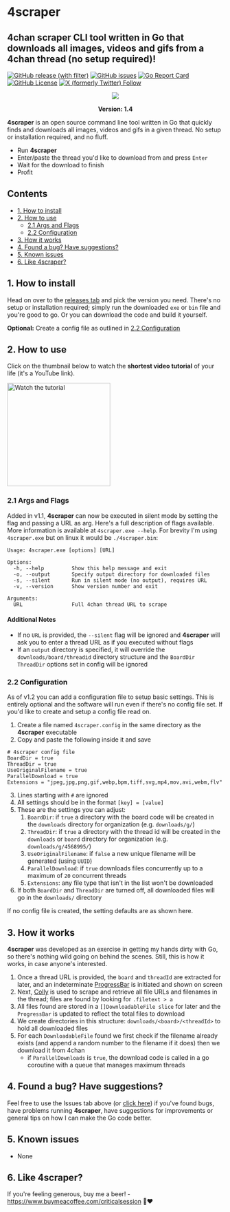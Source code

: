 # 4scraper

## 4chan scraper CLI tool written in Go that downloads all images, videos and gifs from a 4chan thread (no setup required)!

[![GitHub release (with filter)](https://img.shields.io/github/v/release/criticalsession/4scraper)](https://github.com/criticalsession/4scraper/releases)
[![GitHub issues](https://img.shields.io/github/issues/criticalsession/4scraper)](https://github.com/criticalsession/4scraper/issues)
[![Go Report Card](https://goreportcard.com/badge/github.com/criticalsession/4scraper)](https://goreportcard.com/report/github.com/criticalsession/4scraper)
[![GitHub License](https://img.shields.io/github/license/criticalsession/4scraper)](https://github.com/criticalsession/4scraper/blob/main/LICENSE)
[![X (formerly Twitter) Follow](https://img.shields.io/twitter/follow/criticalsession)](https://twitter.com/criticalsession)

<p align="center">
  <img src="https://github.com/criticalsession/4scraper/blob/feat/config/docs/scraper-main.1_2.png?raw=true" />
</p>

<p align="center"><b>Version: 1.4</b></p>

**4scraper** is an open source command line tool written in Go that quickly finds and downloads all images, videos and gifs in a given thread. No setup or installation required, and no fluff.

* Run **4scraper**
* Enter/paste the thread you'd like to download from and press `Enter`
* Wait for the download to finish
* Profit

## Contents

- [1. How to install](#1-how-to-install)
- [2. How to use](#2-how-to-use)
    - [2.1 Args and Flags](#21-args-and-flags)
    - [2.2 Configuration](#22-configuration)
- [3. How it works](#3-how-it-works)
- [4. Found a bug? Have suggestions?](#4-found-a-bug-have-suggestions)
- [5. Known issues](#5-known-issues)
- [6. Like 4scraper?](#6-like-4scraper)

## 1. How to install

Head on over to the <a href="https://github.com/criticalsession/4scraper/releases">releases tab</a> and pick the version you need. There's no setup or installation required; simply run the downloaded `exe` or `bin` file and you're good to go. Or you can download the code and build it yourself.

**Optional:** Create a config file as outlined in [2.2 Configuration](#22-configuration-v12)

## 2. How to use

Click on the thumbnail below to watch the **shortest video tutorial** of your life (it's a YouTube link).

<a href="https://www.youtube.com/watch?v=2cLXpOMFGdc" target="_blank">
    <img src="https://img.youtube.com/vi/2cLXpOMFGdc/0.jpg" alt="Watch the tutorial" width="240"/>
</a>

### 2.1 Args and Flags

Added in v1.1, **4scraper** can now be executed in silent mode by setting the flag and passing a URL as arg. Here's a full description of flags available. More information is available at `4scraper.exe --help`. For brevity I'm using `4scraper.exe` but on linux it would be `./4scraper.bin`:

```
Usage: 4scraper.exe [options] [URL]

Options:
  -h, --help         Show this help message and exit
  -o, --output       Specify output directory for downloaded files
  -s, --silent       Run in silent mode (no output), requires URL
  -v, --version      Show version number and exit

Arguments:
  URL                Full 4chan thread URL to scrape
```
#### Additional Notes

- If no `URL` is provided, the `--silent` flag will be ignored and **4scraper** will ask you to enter a thread URL as if you executed without flags
- If an `output` directory is specified, it will override the `downloads/board/threadid` directory structure and the `BoardDir` `ThreadDir` options set in config will be ignored

### 2.2 Configuration

As of v1.2 you can add a configuration file to setup basic settings. This is entirely optional and the software will run even if there's no config file set. If you'd like to create and setup a config file read on.

1. Create a file named `4scraper.config` in the same directory as the **4scraper** executable
2. Copy and paste the following inside it and save
```
# 4scraper config file
BoardDir = true
ThreadDir = true
UseOriginalFilename = true
ParallelDownload = true
Extensions = "jpeg,jpg,png,gif,webp,bpm,tiff,svg,mp4,mov,avi,webm,flv"
```
3. Lines starting with `#` are ignored
4. All settings should be in the format `[key] = [value]`
5. These are the settings you can adjust:
      1. `BoardDir`: if `true` a directory with the board code will be created in the `downloads` directory for organization (e.g. `downloads/g/`)
      2. `ThreadDir`: if `true` a directory with the thread id will be created in the `downloads` or `board` directory for organization (e.g. `downloads/g/4568995/`)
      3. `UseOriginalFilename`: if `false` a new unique filename will be generated (using `UUID`)
      4. `ParallelDownload`: if `true` downloads files concurrently up to a maximum of `20` concurrent threads
      5. `Extensions`: any file type that isn't in the list won't be downloaded
6. If both `BoardDir` and `ThreadDir` are turned off, all downloaded files will go in the `downloads/` directory

If no config file is created, the setting defaults are as shown here.

## 3. How it works

**4scraper** was developed as an exercise in getting my hands dirty with Go, so there's nothing wild going on behind the scenes. Still, this is how it works, in case anyone's interested.

1. Once a thread URL is provided, the `board` and `threadId` are extracted for later, and an indeterminate [ProgressBar](https://github.com/schollz/progressbar/) is initiated and shown on screen
2. Next, [Colly](https://github.com/gocolly/colly) is used to scrape and retrieve all file URLs and filenames in the thread; files are found by looking for `.filetext > a`
3. All files found are stored in a `[]DownloadableFile slice` for later and the `ProgressBar` is updated to reflect the total files to download
4. We create directories in this structure: `downloads/<board>/<threadId>` to hold all downloaded files
5. For each `DownloadableFile` found we first check if the filename already exists (and append a random number to the filename if it does) then we download it from 4chan
    - if `ParallelDownloads` is `true`, the download code is called in a go coroutine with a queue that manages maximum threads

## 4. Found a bug? Have suggestions?

Feel free to use the Issues tab above (or [click here](https://github.com/criticalsession/4scraper/issues)) if you've found bugs, have problems running **4scraper**, have suggestions for improvements or general tips on how I can make the Go code better.

## 5. Known issues

- None

## 6. Like 4scraper?

If you're feeling generous, buy me a beer! - https://www.buymeacoffee.com/criticalsession 🍺❤️
